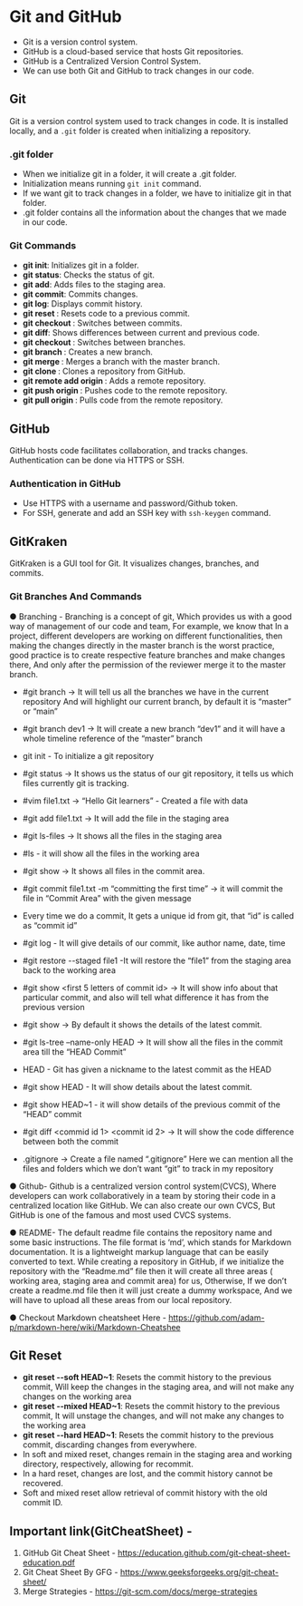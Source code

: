 # Git and GitHub
- Git is a version control system.
- GitHub is a cloud-based service that hosts Git repositories.
- GitHub is a Centralized Version Control System.
- We can use both Git and GitHub to track changes in our code.

## Git

Git is a version control system used to track changes in code. It is installed locally, and a `.git` folder is created when initializing a repository.

### .git folder
- When we initialize git in a folder, it will create a .git folder.
- Initialization means running `git init` command.
- If we want git to track changes in a folder, we have to initialize git in that folder.
- .git folder contains all the information about the changes that we made in our code.

### Git Commands

- **git init**: Initializes git in a folder.
- **git status**: Checks the status of git.
- **git add**: Adds files to the staging area.
- **git commit**: Commits changes.
- **git log**: Displays commit history.
- **git reset <commit-id>**: Resets code to a previous commit.
- **git checkout <commit-id>**: Switches between commits.
- **git diff**: Shows differences between current and previous code.
- **git checkout <branch-name>**: Switches between branches.
- **git branch <branch-name>**: Creates a new branch.
- **git merge <branch-name>**: Merges a branch with the master branch.
- **git clone <repo-url>**: Clones a repository from GitHub.
- **git remote add origin <repo-url>**: Adds a remote repository.
- **git push origin <branch-name>**: Pushes code to the remote repository.
- **git pull origin <branch-name>**: Pulls code from the remote repository.

## GitHub

GitHub hosts code facilitates collaboration, and tracks changes. Authentication can be done via HTTPS or SSH.

### Authentication in GitHub

- Use HTTPS with a username and password/Github token.
- For SSH, generate and add an SSH key with `ssh-keygen` command.

## GitKraken

GitKraken is a GUI tool for Git. It visualizes changes, branches, and commits.

### Git Branches And Commands

● Branching - Branching is a concept of git, Which provides us with a good way of
management of our code and team, For example, we know that In a project, different
developers are working on different functionalities, then making the changes directly
in the master branch is the worst practice, good practice is to create respective
feature branches and make changes there, And only after the permission of the reviewer
merge it to the master branch.

- #git branch -> It will tell us all the branches we have in the current repository And
will highlight our current branch, by default it is “master” or “main”
- #git branch dev1 -> It will create a new branch “dev1” and it will have a whole
timeline reference of the “master” branch
- git init - To initialize a git repository
- #git status -> It shows us the status of our git repository, it tells us which files currently
git is tracking.
- #vim file1.txt -> “Hello Git learners” - Created a file with data
- #git add file1.txt -> It will add the file in the staging area
- #git ls-files -> It shows all the files in the staging area
- #ls - it will show all the files in the working area
- #git show -> It shows all files in the commit area.
- #git commit file1.txt -m “committing the first time” -> it will commit the file in
“Commit Area” with the given message

- Every time we do a commit, It gets a unique id from git, that “id” is called as “commit
id”
- #git log - It will give details of our commit, like author name, date, time
- #git restore --staged file1 -It will restore the “file1” from the staging area back to
the working area
- #git show <first 5 letters of commit id> -> It will show info about that particular
commit, and also will tell what difference it has from the previous version
- #git show -> By default it shows the details of the latest commit.
- #git ls-tree –name-only HEAD -> It will show all the files in the commit area till the
“HEAD Commit”
- HEAD - Git has given a nickname to the latest commit as the HEAD
- #git show HEAD - It will show details about the latest commit.
- #git show HEAD~1 - it will show details of the previous commit of the “HEAD”
commit
- #git diff <commid id 1> <commit id 2> -> It will show the code difference between
both the commit
- .gitignore -> Create a file named “.gitignore” Here we can mention all the files and
folders which we don’t want “git” to track in my repository

● Github- Github is a centralized version control system(CVCS), Where developers
can work collaboratively in a team by storing their code in a centralized location like
GitHub. We can also create our own CVCS, But GitHub is one of the famous and
most used CVCS systems.

● README- The default readme file contains the repository name and some basic
instructions. The file format is ‘md’, which stands for Markdown documentation. It is a
lightweight markup language that can be easily converted to text. While creating a
repository in GitHub, if we initialize the repository with the “Readme.md” file then it
will create all three areas ( working area, staging area and commit area) for us,
Otherwise, If we don’t create a readme.md file then it will just create a dummy
workspace, And we will have to upload all these areas from our local repository.

● Checkout Markdown cheatsheet Here -
https://github.com/adam-p/markdown-here/wiki/Markdown-Cheatshee

## Git Reset

- **git reset --soft HEAD~1**: Resets the commit history to the previous commit, Will keep the changes in the staging area, and will not make any changes on the working area
- **git reset --mixed HEAD~1**: Resets the commit history to the previous commit, It will unstage the changes, and will not make any changes to the working area 
- **git reset --hard HEAD~1**: Resets the commit history to the previous commit, discarding changes from everywhere.
- In soft and mixed reset, changes remain in the staging area and working directory, respectively, allowing for recommit.
- In a hard reset, changes are lost, and the commit history cannot be recovered.
- Soft and mixed reset allow retrieval of commit history with the old commit ID.


## Important link(GitCheatSheet) - 

1) GitHub Git Cheat Sheet - https://education.github.com/git-cheat-sheet-education.pdf
2) Git Cheat Sheet By GFG - https://www.geeksforgeeks.org/git-cheat-sheet/
3) Merge Strategies -       https://git-scm.com/docs/merge-strategies
